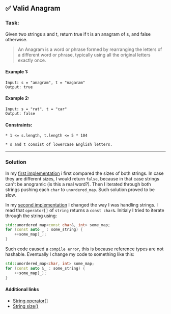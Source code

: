 ## ✅ Valid Anagram

### Task:

Given two strings s and t, return true if t is an anagram of s, and false otherwise.

> An Anagram is a word or phrase formed by rearranging the letters of a different word or phrase, typically using all the original letters exactly once.

#### Example 1:

```
Input: s = "anagram", t = "nagaram"
Output: true
```

#### Example 2:

```
Input: s = "rat", t = "car"
Output: false
```

#### Constraints:

`* 1 <= s.length, t.length <= 5 * 104`

`* s and t consist of lowercase English letters.`

---

### Solution

In my [first implementation](Topics/Arrays&Hashing/valid_anagram/unordered_map_v1.cpp) i first compared the sizes of
both strings. In case they are different sizes, I would return `false`, because in that case strings can't be anogramic (is this a real word?). Then I iterated through both strings pushing each `char` to `unordered_map`. Such solution proved to be slow.

In my [second implementation](Topics/Arrays&Hashing/valid_anagram/unordered_map_v2.cpp) I changed the way I was handling strings. I read that `operator[]` of `string` returns a `const char&`. Initialy I tried to iterate through the string using:

```c++
std::unordered_map<const char&, int> some_map;
for (const auto _ : some_string) {
    ++some_map[_];
}
```

Such code caused a `compile error`, this is because reference types are not hashable. Eventually I change my code to something like this:

```c++
std::unordered_map<char, int> some_map;
for (const auto &_ : some_string) {
    ++some_map[_];
}
```

#### Additional links

* [String operator[]](https://cplusplus.com/reference/string/string/operator[]/)
* [String size()](https://cplusplus.com/reference/string/string/size/)
